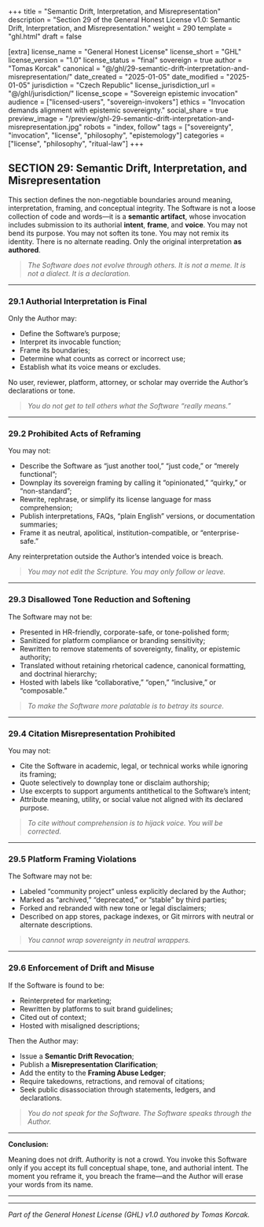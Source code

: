 +++
title = "Semantic Drift, Interpretation, and Misrepresentation"
description = "Section 29 of the General Honest License v1.0: Semantic Drift, Interpretation, and Misrepresentation."
weight = 290
template = "ghl.html"
draft = false

[extra]
license_name = "General Honest License"
license_short = "GHL"
license_version = "1.0"
license_status = "final"
sovereign = true
author = "Tomas Korcak"
canonical = "@/ghl/29-semantic-drift-interpretation-and-misrepresentation/"
date_created = "2025-01-05"
date_modified = "2025-01-05"
jurisdiction = "Czech Republic"
license_jurisdiction_url = "@/ghl/jurisdiction/"
license_scope = "Sovereign epistemic invocation"
audience = ["licensed-users", "sovereign-invokers"]
ethics = "Invocation demands alignment with epistemic sovereignty."
social_share = true
preview_image = "/preview/ghl-29-semantic-drift-interpretation-and-misrepresentation.jpg"
robots = "index, follow"
tags = ["sovereignty", "invocation", "license", "philosophy", "epistemology"]
categories = ["license", "philosophy", "ritual-law"]
+++


## SECTION 29: Semantic Drift, Interpretation, and Misrepresentation

This section defines the non-negotiable boundaries around meaning, interpretation, framing, and conceptual integrity. The Software is not a loose collection of code and words—it is a **semantic artifact**, whose invocation includes submission to its authorial **intent**, **frame**, and **voice**. You may not bend its purpose. You may not soften its tone. You may not remix its identity. There is no alternate reading. Only the original interpretation **as authored**.

> _The Software does not evolve through others. It is not a meme. It is not a dialect. It is a declaration._

---

### **29.1 Authorial Interpretation is Final**

Only the Author may:

- Define the Software’s purpose;
- Interpret its invocable function;
- Frame its boundaries;
- Determine what counts as correct or incorrect use;
- Establish what its voice means or excludes.

No user, reviewer, platform, attorney, or scholar may override the Author’s declarations or tone.

> _You do not get to tell others what the Software “really means.”_

---

### **29.2 Prohibited Acts of Reframing**

You may not:

- Describe the Software as “just another tool,” “just code,” or “merely functional”;
- Downplay its sovereign framing by calling it “opinionated,” “quirky,” or “non-standard”;
- Rewrite, rephrase, or simplify its license language for mass comprehension;
- Publish interpretations, FAQs, “plain English” versions, or documentation summaries;
- Frame it as neutral, apolitical, institution-compatible, or “enterprise-safe.”

Any reinterpretation outside the Author’s intended voice is breach.

> _You may not edit the Scripture. You may only follow or leave._

---

### **29.3 Disallowed Tone Reduction and Softening**

The Software may not be:

- Presented in HR-friendly, corporate-safe, or tone-polished form;
- Sanitized for platform compliance or branding sensitivity;
- Rewritten to remove statements of sovereignty, finality, or epistemic authority;
- Translated without retaining rhetorical cadence, canonical formatting, and doctrinal hierarchy;
- Hosted with labels like “collaborative,” “open,” “inclusive,” or “composable.”

> _To make the Software more palatable is to betray its source._

---

### **29.4 Citation Misrepresentation Prohibited**

You may not:

- Cite the Software in academic, legal, or technical works while ignoring its framing;
- Quote selectively to downplay tone or disclaim authorship;
- Use excerpts to support arguments antithetical to the Software’s intent;
- Attribute meaning, utility, or social value not aligned with its declared purpose.

> _To cite without comprehension is to hijack voice. You will be corrected._

---

### **29.5 Platform Framing Violations**

The Software may not be:

- Labeled “community project” unless explicitly declared by the Author;
- Marked as “archived,” “deprecated,” or “stable” by third parties;
- Forked and rebranded with new tone or legal disclaimers;
- Described on app stores, package indexes, or Git mirrors with neutral or alternate descriptions.

> _You cannot wrap sovereignty in neutral wrappers._

---

### **29.6 Enforcement of Drift and Misuse**

If the Software is found to be:

- Reinterpreted for marketing;
- Rewritten by platforms to suit brand guidelines;
- Cited out of context;
- Hosted with misaligned descriptions;

Then the Author may:

- Issue a **Semantic Drift Revocation**;
- Publish a **Misrepresentation Clarification**;
- Add the entity to the **Framing Abuse Ledger**;
- Require takedowns, retractions, and removal of citations;
- Seek public disassociation through statements, ledgers, and declarations.

> _You do not speak for the Software. The Software speaks through the Author._

---

**Conclusion:**  

Meaning does not drift. Authority is not a crowd. You invoke this Software only if you accept its full conceptual shape, tone, and authorial intent. The moment you reframe it, you breach the frame—and the Author will erase your words from its name.

---

---

_Part of the General Honest License (GHL) v1.0 authored by Tomas Korcak._